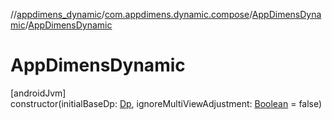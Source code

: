//[appdimens_dynamic](../../../index.md)/[com.appdimens.dynamic.compose](../index.md)/[AppDimensDynamic](index.md)/[AppDimensDynamic](-app-dimens-dynamic.md)

# AppDimensDynamic

[androidJvm]\
constructor(initialBaseDp: [Dp](https://developer.android.com/reference/kotlin/androidx/compose/ui/unit/Dp.html), ignoreMultiViewAdjustment: [Boolean](https://kotlinlang.org/api/core/kotlin-stdlib/kotlin/-boolean/index.html) = false)